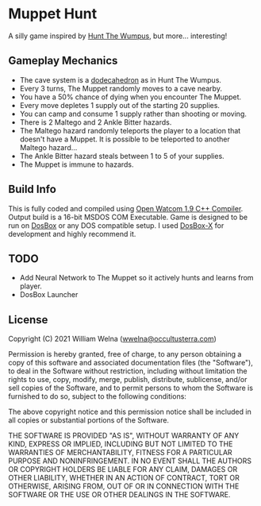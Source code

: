 # Muppet Hunt
A silly game inspired by [Hunt The Wumpus](https://en.wikipedia.org/wiki/Hunt_the_Wumpus), but more... interesting! 

## Gameplay Mechanics
* The cave system is a [dodecahedron](https://en.wikipedia.org/wiki/File:Hunt_the_Wumpus_map.svg) as in Hunt The Wumpus.
* Every 3 turns, The Muppet randomly moves to a cave nearby.
* You have a 50% chance of dying when you encounter The Muppet.
* Every move depletes 1 supply out of the starting 20 supplies.
* You can camp and consume 1 supply rather than shooting or moving.
* There is 2 Maltego and 2 Ankle Bitter hazards.
* The Maltego hazard randomly teleports the player to a location that doesn't have a Muppet. It is possible to be teleported to another Maltego hazard...
* The Ankle Bitter hazard steals between 1 to 5 of your supplies.
* The Muppet is immune to hazards. 

## Build Info
This is fully coded and compiled using [Open Watcom 1.9 C++ Compiler](www.openwatcom.org/). Output build is a 16-bit MSDOS COM Executable. Game is designed to be run on [DosBox](https://dosbox.com) or any DOS compatible setup. I used [DosBox-X](https://dosbox-x.com) for development and highly recommend it.

## TODO
* Add Neural Network to The Muppet so it actively hunts and learns from player.
* DosBox Launcher

## License
 
Copyright (C) 2021 William Welna (wwelna@occultusterra.com)

Permission is hereby granted, free of charge, to any person obtaining a copy
of this software and associated documentation files (the "Software"), to deal
in the Software without restriction, including without limitation the rights
to use, copy, modify, merge, publish, distribute, sublicense, and/or sell
copies of the Software, and to permit persons to whom the Software is
furnished to do so, subject to the following conditions:

The above copyright notice and this permission notice shall be included in
all copies or substantial portions of the Software.

THE SOFTWARE IS PROVIDED "AS IS", WITHOUT WARRANTY OF ANY KIND, EXPRESS OR
IMPLIED, INCLUDING BUT NOT LIMITED TO THE WARRANTIES OF MERCHANTABILITY,
FITNESS FOR A PARTICULAR PURPOSE AND NONINFRINGEMENT. IN NO EVENT SHALL THE
AUTHORS OR COPYRIGHT HOLDERS BE LIABLE FOR ANY CLAIM, DAMAGES OR OTHER
LIABILITY, WHETHER IN AN ACTION OF CONTRACT, TORT OR OTHERWISE, ARISING FROM,
OUT OF OR IN CONNECTION WITH THE SOFTWARE OR THE USE OR OTHER DEALINGS IN
THE SOFTWARE.
